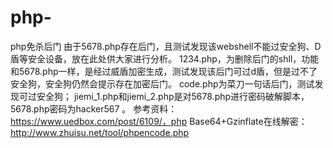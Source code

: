 # php-
php免杀后门
由于5678.php存在后门，且测试发现该webshell不能过安全狗、D盾等安全设备，放在此处供大家进行分析。
1234.php，为删除后门的shll，功能和5678.php一样，是经过威盾加密生成，测试发现该后门可过d盾，但是过不了安全狗，安全狗仍然会提示存在加密后门。
code.php为菜刀一句话后门，测试发现可过安全狗；
jiemi_1.php和jiemi_2.php是对5678.php进行密码破解脚本，5678.php密码为hacker567 。
参考资料：https://www.uedbox.com/post/6109/，php 
Base64+Gzinflate在线解密：http://www.zhuisu.net/tool/phpencode.php
